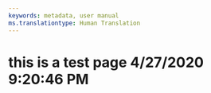 ```yaml
---
keywords: metadata, user manual
ms.translationtype: Human Translation
---
```

# this is a test page 4/27/2020 9:20:46 PM